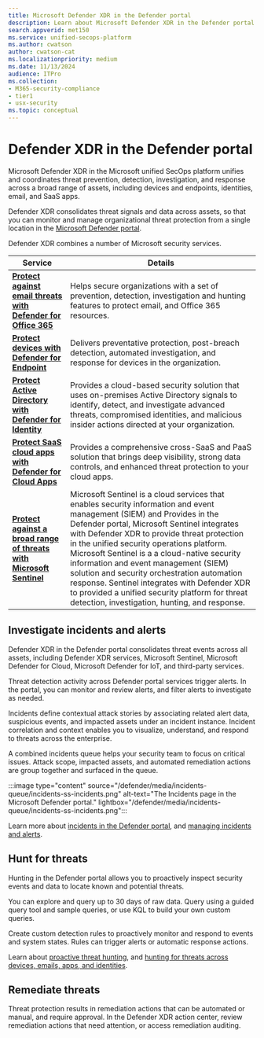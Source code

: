 ```yaml
---
title: Microsoft Defender XDR in the Defender portal 
description: Learn about Microsoft Defender XDR in the Defender portal
search.appverid: met150
ms.service: unified-secops-platform
ms.author: cwatson
author: cwatson-cat
ms.localizationpriority: medium
ms.date: 11/13/2024
audience: ITPro
ms.collection:
- M365-security-compliance
- tier1
- usx-security
ms.topic: conceptual
---
```


# Defender XDR in the Defender portal

Microsoft Defender XDR in the Microsoft unified SecOps platform unifies and coordinates threat prevention, detection, investigation, and response across a broad range of assets, including devices and endpoints, identities, email, and SaaS apps.

Defender XDR consolidates threat signals and data across assets, so that you can monitor and manage organizational threat protection from a single location in the [Microsoft Defender portal](https://security.microsoft.com). 


Defender XDR combines a number of Microsoft security services.

**Service** | **Details**
--- | ---
**[Protect against email threats with Defender for Office 365](/defender-office-365/mdo-sec-ops-guid)** | Helps secure organizations with a set of prevention, detection, investigation and hunting features to protect email, and Office 365 resources. 
**[Protect devices with Defender for Endpoint](/defender-endpoint/mde-sec-ops-guide)** | Delivers preventative protection, post-breach detection, automated investigation, and response for devices in the organization.
**[Protect Active Directory with Defender for Identity](/defender-xdr/microsoft-365-security-center-mdi)** | Provides a cloud-based security solution that uses on-premises Active Directory signals to identify, detect, and investigate advanced threats, compromised identities, and malicious insider actions directed at your organization.
**[Protect SaaS cloud apps with Defender for Cloud Apps](/defender-xdr/microsoft-365-security-center-defender-cloud-app)** | Provides a comprehensive cross-SaaS and PaaS solution that brings deep visibility, strong data controls, and enhanced threat protection to your cloud apps.
**[Protect against a broad range of threats with Microsoft Sentinel](/azure/sentinel/microsoft-365-defender-sentinel-integration)** | Microsoft Sentinel is a cloud services that enables security information and event management (SIEM) and Provides in the Defender portal, Microsoft Sentinel integrates with Defender XDR to provide threat protection in the unified security operations platform. Microsoft Sentinel is a a cloud-native security information and event management (SIEM) solution and security orchestration automation response. Sentinel integrates with Defender XDR to provided a unified security platform for threat detection, investigation, hunting, and response.


## Investigate incidents and alerts

Defender XDR in the Defender portal consolidates threat events across all assets, including Defender XDR services, Microsoft Sentinel, Microsoft Defender for Cloud, Microsoft Defender for IoT, and third-party services. 

Threat detection activity across Defender portal services trigger alerts. In the portal, you can monitor and review alerts, and filter alerts to investigate as needed.

Incidents define contextual attack stories by associating related alert data, suspicious events, and impacted assets under an incident instance. Incident correlation and context enables you to visualize, understand, and respond to threats across the enterprise.

A combined incidents queue helps your security team to focus on critical issues. Attack scope, impacted assets, and automated remediation actions are group together and surfaced in the queue.


:::image type="content" source="/defender/media/incidents-queue/incidents-ss-incidents.png" alt-text="The Incidents page in the Microsoft Defender portal." lightbox="/defender/media/incidents-queue/incidents-ss-incidents.png":::


Learn more about [incidents in the Defender portal](/defender-xdr/incidents-overview), and [managing incidents and alerts](/defender-xdr/manage-incidents).

## Hunt for threats

Hunting in the Defender portal allows you to proactively inspect security events and data to locate known and potential threats. 

You can explore and query up to 30 days of raw data. Query using a guided query tool and sample queries, or use KQL to build your own custom queries.

Create custom detection rules to proactively monitor and respond to events and system states. Rules can trigger alerts or automatic response actions.

Learn about [proactive threat hunting](/defender-xdr/advanced-hunting-overview), and [hunting for threats across devices, emails, apps, and identities](/defender-xdr/advanced-hunting-query-emails-devices).

## Remediate threats

Threat protection results in remediation actions that can be automated or manual, and require approval. In the Defender XDR action center, review remediation actions that need attention, or access remediation auditing. 


